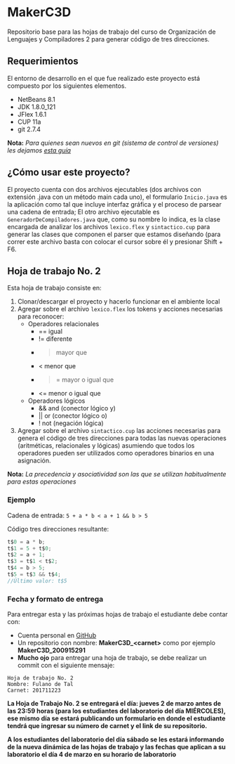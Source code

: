 # MakerC3D
Repositorio base para las hojas de trabajo del curso de Organización de Lenguajes y Compiladores 2 para generar código de tres direcciones.

## Requerimientos
El entorno de desarrollo en el que fue realizado este proyecto está compuesto por los siguientes elementos.
* NetBeans 8.1
* JDK 1.8.0_121
* JFlex 1.6.1
* CUP 11a
* git 2.7.4

**Nota:** _Para quienes sean nuevos en git (sistema de control de versiones) les dejamos [esta guía](https://filimx.github.io/git/)_

## ¿Cómo usar este proyecto?
El proyecto cuenta con dos archivos ejecutables (dos archivos con extensión .java con un método main cada uno), el formulario `Inicio.java` es la aplicación como tal que incluye interfaz gráfica y el proceso de parsear una cadena de entrada; El otro archivo ejecutable es `GeneradorDeCompiladores.java` que, como su nombre lo indica, es la clase encargada de analizar los archivos `lexico.flex` y `sintactico.cup` para generar las clases que componen el parser que estamos diseñando (para correr este archivo basta con colocar el cursor sobre él y presionar Shift + F6.

## Hoja de trabajo No. 2
Esta hoja de trabajo consiste en:

1. Clonar/descargar el proyecto y hacerlo funcionar en el ambiente local
2. Agregar sobre el archivo `lexico.flex` los tokens y acciones necesarias para reconocer:
	* Operadores relacionales
		* == igual
		* != diferente
		* > mayor que
		* < menor que
		* >= mayor o igual que
		* <= menor o igual que
	* Operadores lógicos
		* && and (conector lógico y)
		* || or (conector lógico o)
		* ! not (negación lógica)
3. Agregar sobre el archivo `sintactico.cup` las acciones necesarias para genera el código de tres direcciones para todas las nuevas operaciones (aritméticas, relacionales y lógicas) asumiendo que todos los operadores pueden ser utilizados como operadores binarios en una asignación.

**Nota:** _La precedencia y asociatividad son las que se utilizan habitualmente para estas operaciones_

### Ejemplo
Cadena de entrada: `5 + a * b < a + 1 && b > 5`

Código tres direcciones resultante:
```c
t$0 = a * b;
t$1 = 5 + t$0;
t$2 = a + 1;
t$3 = t$1 < t$2;
t$4 = b > 5;
t$5 = t$3 && t$4;
//Último valor: t$5
```
### Fecha y formato de entrega
Para entregar esta y las próximas hojas de trabajo el estudiante debe contar con:
* Cuenta personal en [GitHub](https://github.com)
* Un repositorio con nombre: **MakerC3D_\<carnet>** como por ejemplo **MakerC3D\_200915291**
* __Mucho ojo__ para entregar una hoja de trabajo, se debe realizar un commit con el siguiente mensaje:
```
Hoja de trabajo No. 2
Nombre: Fulano de Tal
Carnet: 201711223
```
**La Hoja de Trabajo No. 2 se entregará el día: jueves 2 de marzo antes de las 23:59 horas (para los estudiantes del laboratorio del día MIÉRCOLES), ese mismo día se estará publicando un formulario en donde el estudiante tendrá que ingresar su número de carnet y el link de su repositorio.**

**A los estudiantes del laboratorio del día sábado se les estará informando de la nueva dinámica de las hojas de trabajo y las fechas que aplican a su laboratorio el día 4 de marzo en su horario de laboratorio**
